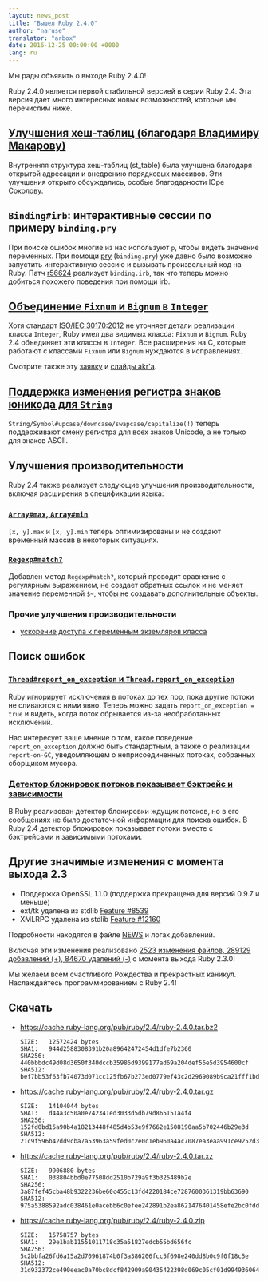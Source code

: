 ```yaml
---
layout: news_post
title: "Вышел Ruby 2.4.0"
author: "naruse"
translator: "arbox"
date: 2016-12-25 00:00:00 +0000
lang: ru
---
```


Мы рады объявить о выходе Ruby 2.4.0!

Ruby 2.4.0 является первой стабильной версией в серии Ruby 2.4. Эта версия дает
много интересных новых возможностей, которые мы перечислим ниже.

## [Улучшения хеш-таблиц (благодаря Владимиру Макарову)](https://bugs.ruby-lang.org/issues/12142)

Внутренняя структура хеш-таблиц (st_table) была улучшена благодаря открытой
адресации и внедрению порядковых массивов.
Эти улучшения открыто обсуждались, особые благодарности Юре Соколову.

## `Binding#irb`: интерактивные сессии по примеру `binding.pry`

При поиске ошибок многие из нас используют `p`, чтобы видеть значение переменных.
При помощи [pry](https://github.com/pry/pry) (`binding.pry`) уже давно было
возможно запустить интерактивную сессию и вызывать произвольный код на Ruby.
Патч [r56624](https://github.com/ruby/ruby/commit/493e48897421d176a8faf0f0820323d79ecdf94a)
реализует `binding.irb`, так что теперь можно добиться похожего поведения
при помощи irb.

## [Объединение `Fixnum` и `Bignum` в `Integer`](https://bugs.ruby-lang.org/issues/12005)

Хотя стандарт [ISO/IEC 30170:2012](http://www.iso.org/iso/iso_catalogue/catalogue_tc/catalogue_detail.htm?csnumber=59579)
не уточняет детали реализации класса `Integer`, Ruby имел два видимых класса:
`Fixnum` и `Bignum`. Ruby 2.4 объединяет эти классы в `Integer`.
Все расширения на С, которые работают с классами `Fixnum` или `Bignum` нуждаются
в исправлениях.

Смотрите также эту [заявку](https://bugs.ruby-lang.org/issues/12005) и
[слайды akr'а](http://www.a-k-r.org/pub/2016-09-08-rubykaigi-unified-integer.pdf).

## [Поддержка изменения регистра знаков юникода для `String`](https://bugs.ruby-lang.org/issues/10085)

`String/Symbol#upcase/downcase/swapcase/capitalize(!)` теперь поддерживают
смену регистра для всех знаков Unicode, а не только для знаков ASCII.

## Улучшения производительности

Ruby 2.4 также реализует следующие улучшения производительности, включая
расширения в спецификации языка:

### [`Array#max`, `Array#min`](https://bugs.ruby-lang.org/issues/12172)

`[x, y].max` и `[x, y].min` теперь оптимизированы и не создают временный
массив в некоторых ситуациях.

### [`Regexp#match?`](https://bugs.ruby-lang.org/issues/8110)

Добавлен метод `Regexp#match?`, который проводит сравнение с регулярным выражением,
не создает обратных ссылок и не меняет значение переменной `$~`,
чтобы не создавать дополнительные объекты.

### Прочие улучшения производительности

* [ускорение доступа к переменным экземляров класса](https://bugs.ruby-lang.org/issues/12274)

## Поиск ошибок

### [`Thread#report_on_exception` и `Thread.report_on_exception`](https://bugs.ruby-lang.org/issues/6647)

Ruby игнорирует исключения в потоках до тех пор, пока другие потоки не сливаются
с ними явно. Теперь можно задать `report_on_exception = true` и видеть, когда поток
обрывается из-за необработанных исключений.

Нас интересует ваше мнение о том, какое поведение `report_on_exception`
должно быть стандартным, а также о реализации `report-on-GC`, уведомляющем
о неприсоединенных потоках, собранных сборщиком мусора.

### [Детектор блокировок потоков показывает бэктрейс и зависимости](https://bugs.ruby-lang.org/issues/8214)

В Ruby реализован детектор блокировки ждущих потоков, но в его сообщениях не было
достаточной информации для поиска ошибок. В Ruby 2.4 детектор блокировок показывает
потоки вместе с бэктрейсами и зависимыми потоками.

## Другие значимые изменения с момента выхода 2.3

* Поддержка OpenSSL 1.1.0 (поддержка прекращена для версий 0.9.7 и меньше)
* ext/tk удалена из stdlib [Feature #8539](https://bugs.ruby-lang.org/issues/8539)
* XMLRPC удалена из stdlib [Feature #12160](https://bugs.ruby-lang.org/issues/12160)

Подробности находятся в файле [NEWS](https://github.com/ruby/ruby/blob/v2_4_0/NEWS)
и логах добавлений.

Включая эти изменения реализовано
[2523 изменения файлов, 289129 добавлений (+), 84670 удалений (-)](https://github.com/ruby/ruby/compare/v2_3_0...v2_4_0)
с момента выхода Ruby 2.3.0!

Мы желаем всем счастливого Рождества и прекрастных каникул. Наслаждайтесь
программированием с Ruby 2.4!

## Скачать

* <https://cache.ruby-lang.org/pub/ruby/2.4/ruby-2.4.0.tar.bz2>

      SIZE:   12572424 bytes
      SHA1:   944d2588308391b20a89642472454d1dfe7b2360
      SHA256: 440bbbdc49d08d3650f340dccb35986d9399177ad69a204def56e5d3954600cf
      SHA512: bef7bb53f63fb74073d071cc125fb67b273ed0779ef43c2d2969089b9ca21fff1bd012281c5b748f7a3c24dd26e71730d7248c05a01cb23ab2089eb4d02115fe

* <https://cache.ruby-lang.org/pub/ruby/2.4/ruby-2.4.0.tar.gz>

      SIZE:   14104044 bytes
      SHA1:   d44a3c50a0e742341ed3033d5db79d865151a4f4
      SHA256: 152fd0bd15a90b4a18213448f485d4b53e9f7662e1508190aa5b702446b29e3d
      SHA512: 21c9f596b42dd9cba7a53963a59fed0c2e0c1eb960a4ac7087ea3eaa991ce9252d32639e1edcb75b1d709bc07c4820a6dc336ab427d0643c6e6498e0eacdbc8b

* <https://cache.ruby-lang.org/pub/ruby/2.4/ruby-2.4.0.tar.xz>

      SIZE:   9906880 bytes
      SHA1:   038804bbd0e77508dd2510b729a9f3b325489b2e
      SHA256: 3a87fef45cba48b9322236be60c455c13fd4220184ce7287600361319bb63690
      SHA512: 975a5388592adc038461e0acebb6c0efee242891b2ea8621476401458efe2bc0fdd317d3bf99beb745b0b3808410efdff33862da29c95c027f457943721e3ab6

* <https://cache.ruby-lang.org/pub/ruby/2.4/ruby-2.4.0.zip>

      SIZE:   15758757 bytes
      SHA1:   29e1bab11551011718c35a51827edcb55bd656fc
      SHA256: 5c2bbfa26fd6a15a2d70961874b0f3a386206fcc5f698e240dd8b0c9f0f18c5e
      SHA512: 31d932372ce490eeac0a70bc8dcf842909a90435422398d069c05cf01d994936064b8f4e60879e28a8655c1296eb8e180e348cb95e001ed6ca73cda0ff77de23
